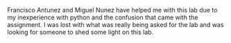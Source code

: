 Francisco Antunez and Miguel Nunez have helped me with this lab due to
my inexperience with python and the confusion that came with the assignment.
I was lost with what was really being asked for the lab and was looking for
someone to shed some light on this lab.
